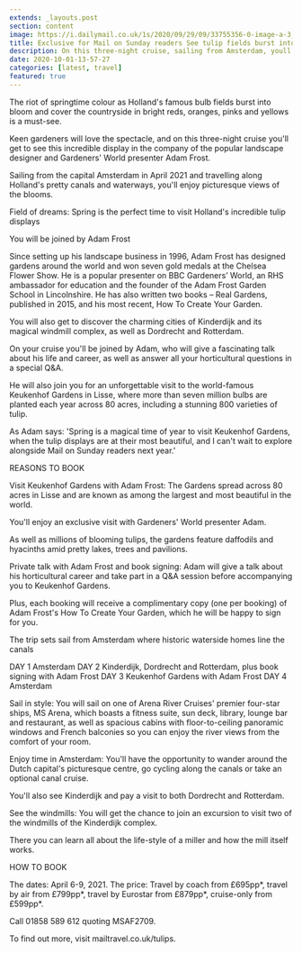 ```yaml
---
extends: _layouts.post
section: content
image: https://i.dailymail.co.uk/1s/2020/09/29/09/33755356-0-image-a-3_1601367980824.jpg 
title: Exclusive for Mail on Sunday readers See tulip fields burst into colour with Adam Frost 
description: On this three-night cruise, sailing from Amsterdam, youll see an incredible floral display in the company of the popular landscape designer and Gardeners World presenter Adam Frost. 
date: 2020-10-01-13-57-27 
categories: [latest, travel] 
featured: true 
--- 
```

The riot of springtime colour as Holland's famous bulb fields burst into bloom and cover the countryside in bright reds, oranges, pinks and yellows is a must-see.

Keen gardeners will love the spectacle, and on this three-night cruise you'll get to see this incredible display in the company of the popular landscape designer and Gardeners' World presenter Adam Frost. 

Sailing from the capital Amsterdam in April 2021 and travelling along Holland's pretty canals and waterways, you'll enjoy picturesque views of the blooms.

Field of dreams: Spring is the perfect time to visit Holland's incredible tulip displays

You will be joined by Adam Frost

Since setting up his landscape business in 1996, Adam Frost has designed gardens around the world and won seven gold medals at the Chelsea Flower Show. He is a popular presenter on BBC Gardeners’ World, an RHS ambassador for education and the founder of the Adam Frost Garden School in Lincolnshire. He has also written two books – Real Gardens, published in 2015, and his most recent, How To Create Your Garden.

You will also get to discover the charming cities of Kinderdijk and its magical windmill complex, as well as Dordrecht and Rotterdam.

On your cruise you'll be joined by Adam, who will give a fascinating talk about his life and career, as well as answer all your horticultural questions in a special Q&A. 

He will also join you for an unforgettable visit to the world-famous Keukenhof Gardens in Lisse, where more than seven million bulbs are planted each year across 80 acres, including a stunning 800 varieties of tulip.

As Adam says: 'Spring is a magical time of year to visit Keukenhof Gardens, when the tulip displays are at their most beautiful, and I can't wait to explore alongside Mail on Sunday readers next year.'

REASONS TO BOOK

Visit Keukenhof Gardens with Adam Frost: The Gardens spread across 80 acres in Lisse and are known as among the largest and most beautiful in the world. 

You'll enjoy an exclusive visit with Gardeners' World presenter Adam. 

As well as millions of blooming tulips, the gardens feature daffodils and hyacinths amid pretty lakes, trees and pavilions.

Private talk with Adam Frost and book signing: Adam will give a talk about his horticultural career and take part in a Q&A session before accompanying you to Keukenhof Gardens. 

Plus, each booking will receive a complimentary copy (one per booking) of Adam Frost's How To Create Your Garden, which he will be happy to sign for you.

The trip sets sail from Amsterdam where historic waterside homes line the canals

DAY 1 Amsterdam DAY 2 Kinderdijk, Dordrecht and Rotterdam, plus book signing with Adam Frost DAY 3 Keukenhof Gardens with Adam Frost DAY 4 Amsterdam   



Sail in style: You will sail on one of Arena River Cruises' premier four-star ships, MS Arena, which boasts a fitness suite, sun deck, library, lounge bar and restaurant, as well as spacious cabins with floor-to-ceiling panoramic windows and French balconies so you can enjoy the river views from the comfort of your room.

Enjoy time in Amsterdam: You'll have the opportunity to wander around the Dutch capital's picturesque centre, go cycling along the canals or take an optional canal cruise. 

You'll also see Kinderdijk and pay a visit to both Dordrecht and Rotterdam.

See the windmills: You will get the chance to join an excursion to visit two of the windmills of the Kinderdijk complex. 

There you can learn all about the life-style of a miller and how the mill itself works.

HOW TO BOOK 

The dates: April 6-9, 2021. The price: Travel by coach from £695pp*, travel by air from £799pp*, travel by Eurostar from £879pp*, cruise-only from £599pp*.

Call 01858 589 612 quoting MSAF2709.

To find out more, visit mailtravel.co.uk/tulips. 



